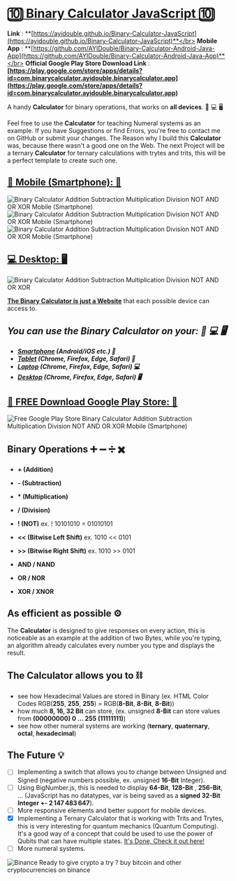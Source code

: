 # [🔟 Binary Calculator JavaScript 🔟](https://ayidouble.github.io/Binary-Calculator-JavaScript)

**Link** : **[https://ayidouble.github.io/Binary-Calculator-JavaScript](https://ayidouble.github.io/Binary-Calculator-JavaScript)**</br>
**Mobile App** : **[https://github.com/AYIDouble/Binary-Calculator-Android-Java-App](https://github.com/AYIDouble/Binary-Calculator-Android-Java-App)**</br>
**Official Google Play Store Download Link** : **[https://play.google.com/store/apps/details?id=com.binarycalculator.ayidouble.binarycalculator.app](https://play.google.com/store/apps/details?id=com.binarycalculator.ayidouble.binarycalculator.app)**

A handy **Calculator** for binary operations, that works on **all devices**. 📱 💻 🖥

Feel free to use the **Calculator** for teaching Numeral systems as an example.
If you have Suggestions or find Errors, you're free to contact me on GitHub or submit your changes.
The Reason why I build this **Calculator** was, because there wasn't a good one on the Web.
The next Project will be a ternary **Calculator** for ternary calculations with trytes and trits,
this will be a perfect template to create such one.
## [📱 Mobile (Smartphone): 📱](https://ayidouble.github.io/Binary-Calculator-JavaScript)
![Binary Calculator Addition Subtraction Multiplication Division NOT AND OR XOR Mobile (Smartphone)](Images/Binary-Calculator-v1-Mobile-Image.png)
![Binary Calculator Addition Subtraction Multiplication Division NOT AND OR XOR Mobile (Smartphone)](Images/Binary-Calculator-Android_1.png)
![Binary Calculator Addition Subtraction Multiplication Division NOT AND OR XOR Mobile (Smartphone)](Images/Binary-Calculator-Android_2.png)

## [💻 Desktop: 🖥](https://ayidouble.github.io/Binary-Calculator-JavaScript)
![Binary Calculator Addition Subtraction Multiplication Division NOT AND OR XOR](Images/Binary-Calculator-v1-Image.png)

**[The Binary Calculator is just a Website](https://ayidouble.github.io/Binary-Calculator-JavaScript)** that each possible device can access to.</br>
## ***You can use the Binary Calculator on your: 📱 💻 🖥***
- ***[Smartphone](https://ayidouble.github.io/Binary-Calculator-JavaScript) (Android/iOS etc.) 📱***
- ***[Tablet](https://ayidouble.github.io/Binary-Calculator-JavaScript) (Chrome, Firefox, Edge, Safari) 📱***
- ***[Laptop](https://ayidouble.github.io/Binary-Calculator-JavaScript) (Chrome, Firefox, Edge, Safari) 💻***
- ***[Desktop](https://ayidouble.github.io/Binary-Calculator-JavaScript) (Chrome, Firefox, Edge, Safari) 🖥***

## [📱 FREE Download Google Play Store: 📱](https://play.google.com/store/apps/details?id=com.binarycalculator.ayidouble.binarycalculator.app)
![Free Google Play Store Binary Calculator Addition Subtraction Multiplication Division NOT AND OR XOR Mobile (Smartphone)](Images/Binary-Calculator-Google-Play.png)

## Binary Operations ➕ ➖ ➗ ✖️

- **\+ (Addition)**
- **\- (Subtraction)**
- **\* (Multiplication)**
- **\/ (Division)**

- **! (NOT)** ex. ! 10101010 = 01010101
- **<< (Bitwise Left Shift)** ex. 1010 << 0101
- **\>\> (Bitwise Right Shift)** ex. 1010 >> 0101

- **AND / NAND**
- **OR / NOR**
- **XOR / XNOR**

## As efficient as possible ⚙️

The **Calculator** is designed to give responses on every action,
this is noticeable as an example at the addition of two Bytes,
while you're typing, an algorithm already calculates every number you type and displays the result.

## The Calculator allows you to ⛓

- see how Hexadecimal Values are stored in Binary (ex. HTML Color Codes RGB(**255**, **255**, **255**) = RGB(**8-Bit**, **8-Bit**, **8-Bit**))
- how much **8, 16, 32 Bit** can store, (ex. unsigned **8-Bit** can store values from **(00000000) 0 ... 255 (11111111)**)
- see how other numeral systems are working (**ternary**, **quaternary**, **octal**, **hexadecimal**)

## The Future 💡

- [ ] Implementing a switch that allows you to change between Unsigned and Signed (negative numbers possible, ex. unsigned **16-Bit** Integer).
- [ ] Using BigNumber.js, this is needed to display **64-Bit**, **128-Bit** , **256-Bit**, ... (JavaScript has no datatypes, var is being saved as a **signed 32-Bit Integer +- 2 147 483 647**).
- [ ] More responsive elements and better support for mobile devices.
- [x] Implementing a Ternary Calculator that is working with Trits and Trytes, this is very interesting for quantum mechanics (Quantum Computing). It's a good way of a concept that could be used to use the power of Qubits that can have multiple states. [It's Done, Check it out here!](https://github.com/AYIDouble/Trinary-Calculator-JavaScript)
- [ ] More numeral systems.

![Binance Ready to give crypto a try ? buy bitcoin and other cryptocurrencies on binance](Images/binance.jpg)
